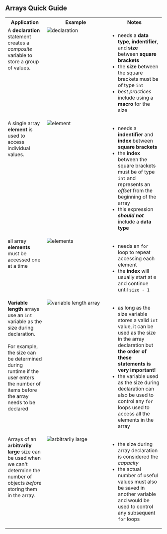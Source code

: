 <style>
    table{
        width:100%;
    }
    td{
        vertical-align: top;
    }
    img{
        height: auto;
        max-width: 100%;
    }
</style>

<h2>Arrays Quick Guide</h2>
<table>
    <tr>
        <th>Application</th>
        <th style="width:40%">Example</th>
        <th style="width:35%">Notes</th>
    </tr>
    <tr>
        <td>A <strong>declaration</strong> statement creates a <em>composite</em> variable to store a group of values.</td>
        <td><img alt="declaration" src="https://github.com/user-attachments/assets/2c2f6876-61c2-41e0-b3fb-4fb303b823ee"></td>
        <td>
          <ul><li>needs a <strong>data type</strong>, <strong>indentifier</strong>, and <strong>size</strong> between <strong>square brackets</strong></li>
              <li>the <strong>size</strong> between the square brackets must be of type <code>int</code></li>
              <li><em>best practices</em> include using a <strong>macro</strong> for the size</li>
          </ul>
        </td>
    </tr>
    <tr>
        <td>A single array <strong>element</strong> is used to access individual values.</td>
        <td><img alt="element" src="https://github.com/user-attachments/assets/6c89ea21-1dce-440b-8522-dfca58883d87"></td>
        <td>
          <ul><li>needs a <strong>indentifier</strong> and <strong>index</strong> between <strong>square brackets</strong></li>
              <li>the <strong>index</strong> between the square brackets must be of type <code>int</code> and represents an <em>offset</em> from the beginning of the array</li>
              <li>this expression <strong><em>should not</em></strong> include a <strong>data type</strong></li>
          </ul>
        </td>
    </tr>
    <tr>
        <td>all array <strong>elements</strong> must be accessed one at a time</td>
        <td><img alt="elements" src="https://github.com/user-attachments/assets/488e8254-6727-40cf-b960-ee6b24fe25df"></td>
        <td>
          <ul><li>needs an <code>for</code> loop to repeat accessing each element</li>
              <li>the <strong>index</strong> will usually start at <code>0</code> and continue until <code>size - 1</code></li>
          </ul>
        </td>
    </tr>
    <tr>
        <td><strong>Variable length</strong> arrays use an <code>int</code> variable as the size during declaration.<br><br>For example, the size can be determined during runtime if the user enters the number of items before the array needs to be declared</td>
        <td><img alt="variable length array" src="https://github.com/user-attachments/assets/f178a7c5-1dfe-4a4c-8fa5-d53029e0b973"></td>
        <td>
          <ul><li>as long as the size variable stores a valid <code>int</code> value, it can be used as the size in the array declaration but <strong>the order of these statements is very important!</strong></li>
              <li>the variable used as the size during declaration can also be used to control any <code>for</code> loops used to access all the elements in the array</li>
          </ul>
        </td>
    </tr>
    <tr>
        <td>Arrays of an <strong>arbitrarily large</strong> size can be used when we can't determine the number of objects <em>before</em> storing them in the array.</td>
        <td><img alt="arbitrarily large" src="https://github.com/user-attachments/assets/5d8ad8d0-d484-4206-858f-e2e7a6418c7c"></td>
        <td>
          <ul><li>the size during array declaration is considered the <em>capacity</em></li>
              <li>the actual number of useful values must also be saved in another variable and would be used to control any subsequent <code>for</code> loops</li>
          </ul>
        </td>
    </tr>
</table>
